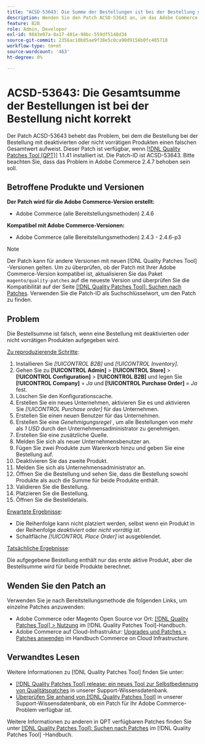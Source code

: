 ```yaml
---
title: "ACSD-53643: Die Summe der Bestellungen ist bei der Bestellung nicht korrekt."
description: Wenden Sie den Patch ACSD-53643 an, um das Adobe Commerce-Problem zu beheben, bei dem die Bestellung bei der Bestellung mit deaktivierten oder nicht vorrätigen Produkten einen falschen Gesamtwert aufweist.
feature: B2B
role: Admin, Developer
exl-id: 9843e07a-8a17-401e-98bc-559df5148d34
source-git-commit: 2356ac10b05ae9f38e5c0ca90d9156b0fc405718
workflow-type: tm+mt
source-wordcount: '463'
ht-degree: 0%

---
```


# ACSD-53643: Die Gesamtsumme der Bestellungen ist bei der Bestellung nicht korrekt

Der Patch ACSD-53643 behebt das Problem, bei dem die Bestellung bei der Bestellung mit deaktivierten oder nicht vorrätigen Produkten einen falschen Gesamtwert aufweist. Dieser Patch ist verfügbar, wenn [[!DNL Quality Patches Tool (QPT)]](/help/announcements/adobe-commerce-announcements/magento-quality-patches-released-new-tool-to-self-serve-quality-patches.md) 1.1.41 installiert ist. Die Patch-ID ist ACSD-53643. Bitte beachten Sie, dass das Problem in Adobe Commerce 2.4.7 behoben sein soll.

## Betroffene Produkte und Versionen

**Der Patch wird für die Adobe Commerce-Version erstellt:**

* Adobe Commerce (alle Bereitstellungsmethoden) 2.4.6

**Kompatibel mit Adobe Commerce-Versionen:**

* Adobe Commerce (alle Bereitstellungsmethoden) 2.4.3 - 2.4.6-p3

>[!NOTE]
>
>Der Patch kann für andere Versionen mit neuen [!DNL Quality Patches Tool] -Versionen gelten. Um zu überprüfen, ob der Patch mit Ihrer Adobe Commerce-Version kompatibel ist, aktualisieren Sie das Paket `magento/quality-patches` auf die neueste Version und überprüfen Sie die Kompatibilität auf der Seite [[!DNL Quality Patches Tool]: Suchen nach Patches](https://experienceleague.adobe.com/tools/commerce-quality-patches/index.html). Verwenden Sie die Patch-ID als Suchschlüsselwort, um den Patch zu finden.

## Problem

Die Bestellsumme ist falsch, wenn eine Bestellung mit deaktivierten oder nicht vorrätigen Produkten aufgegeben wird.

<u>Zu reproduzierende Schritte</u>:

1. Installieren Sie *[!UICONTROL B2B]* und *[!UICONTROL Inventory]*.
1. Gehen Sie zu **[!UICONTROL Admin]** > **[!UICONTROL Store]** > **[!UICONTROL Configuration]** > **[!UICONTROL B2B]** und legen Sie **[!UICONTROL Company]** = *Ja* und **[!UICONTROL Purchase Order]** = *Ja* fest.
1. Löschen Sie den Konfigurationscache.
1. Erstellen Sie ein neues Unternehmen, aktivieren Sie es und aktivieren Sie *[!UICONTROL Purchase order]* für das Unternehmen.
1. Erstellen Sie einen neuen Benutzer für das Unternehmen.
1. Erstellen Sie eine *Genehmigungsregel* , um alle Bestellungen von mehr als *1 USD* durch den Unternehmensadministrator zu genehmigen.
1. Erstellen Sie eine zusätzliche Quelle.
1. Melden Sie sich als neuer Unternehmensbenutzer an.
1. Fügen Sie zwei Produkte zum Warenkorb hinzu und geben Sie eine Bestellung auf.
1. Deaktivieren Sie das zweite Produkt.
1. Melden Sie sich als Unternehmensadministrator an.
1. Öffnen Sie die Bestellung und sehen Sie, dass die Bestellung sowohl Produkte als auch die Summe für beide Produkte enthält.
1. Validieren Sie die Bestellung.
1. Platzieren Sie die Bestellung.
1. Öffnen Sie die Bestelldetails.

<u>Erwartete Ergebnisse</u>:

* Die Reihenfolge kann nicht platziert werden, selbst wenn ein Produkt in der Reihenfolge *deaktiviert* oder *nicht vorrätig ist*.
* Schaltfläche *[!UICONTROL Place Order]* ist ausgeblendet.

<u>Tatsächliche Ergebnisse</u>:

Die aufgegebene Bestellung enthält nur das erste aktive Produkt, aber die Bestellsumme wird für beide Produkte berechnet.

## Wenden Sie den Patch an

Verwenden Sie je nach Bereitstellungsmethode die folgenden Links, um einzelne Patches anzuwenden:

* Adobe Commerce oder Magento Open Source vor Ort: [[!DNL Quality Patches Tool] > Nutzung](https://experienceleague.adobe.com/docs/commerce-operations/tools/quality-patches-tool/usage.html) im [!DNL Quality Patches Tool]-Handbuch.
* Adobe Commerce auf Cloud-Infrastruktur: [Upgrades und Patches > Patches anwenden](https://experienceleague.adobe.com/docs/commerce-cloud-service/user-guide/develop/upgrade/apply-patches.html) im Handbuch Commerce on Cloud Infrastructure.

## Verwandtes Lesen

Weitere Informationen zu [!DNL Quality Patches Tool] finden Sie unter:

* [[!DNL Quality Patches Tool] release: ein neues Tool zur Selbstbedienung von Qualitätspatches](/help/announcements/adobe-commerce-announcements/magento-quality-patches-released-new-tool-to-self-serve-quality-patches.md) in unserer Support-Wissensdatenbank.
* [Überprüfen Sie anhand von  [!DNL Quality Patches Tool]](/help/support-tools/patches-available-in-qpt-tool/check-patch-for-magento-issue-with-magento-quality-patches.md) in unserer Support-Wissensdatenbank, ob ein Patch für Ihr Adobe Commerce-Problem verfügbar ist.

Weitere Informationen zu anderen in QPT verfügbaren Patches finden Sie unter [[!DNL Quality Patches Tool]: Suchen nach Patches](https://experienceleague.adobe.com/tools/commerce-quality-patches/index.html) im [!DNL Quality Patches Tool] -Handbuch.
